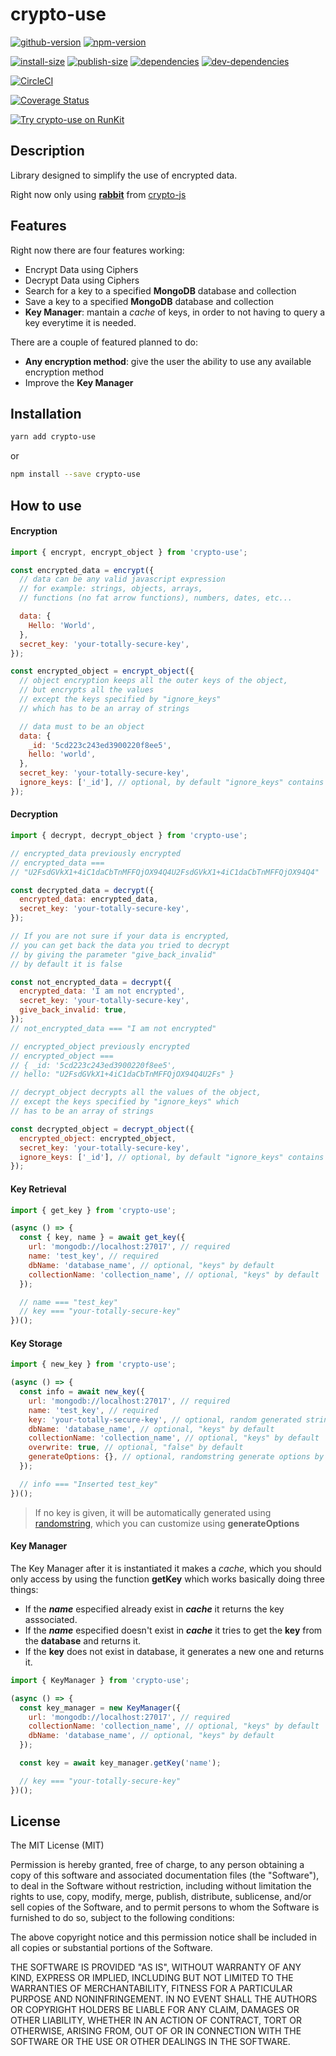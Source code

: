 # crypto-use

[![github-version](https://badgen.net/github/release/pabloszx/crypto-use)](https://github.com/PabloSzx/crypto-use)
[![npm-version](https://badgen.net/npm/v/crypto-use)](https://www.npmjs.com/package/crypto-use)

[![install-size](https://badgen.net/packagephobia/install/crypto-use)](https://www.npmjs.com/package/crypto-use)
[![publish-size](https://badgen.net/packagephobia/publish/crypto-use)](https://www.npmjs.com/package/crypto-use)
[![dependencies](https://badgen.net/david/dep/pabloszx/crypto-use)](https://runpkg.com/?crypto-use/package.json)
[![dev-dependencies](https://badgen.net/david/dev/pabloszx/crypto-use)](https://runpkg.com/?crypto-use/package.json)

[![CircleCI](https://circleci.com/gh/PabloSzx/crypto-use.svg?style=svg)](https://circleci.com/gh/PabloSzx/crypto-use)

[![Coverage Status](https://coveralls.io/repos/github/PabloSzx/crypto-use/badge.svg?branch=master)](https://coveralls.io/github/PabloSzx/crypto-use?branch=master)

[![Try crypto-use on RunKit](https://badge.runkitcdn.com/crypto-use.svg)](https://npm.runkit.com/crypto-use)

## Description

Library designed to simplify the use of encrypted data.

Right now only using [**rabbit**](https://cryptojs.gitbook.io/docs/#ciphers) from [crypto-js](https://www.npmjs.com/package/crypto-js)

## Features

Right now there are four features working:

- Encrypt Data using Ciphers
- Decrypt Data using Ciphers
- Search for a key to a specified **MongoDB** database and collection
- Save a key to a specified **MongoDB** database and collection
- **Key Manager**: mantain a _cache_ of keys, in order to not having to query a key everytime it is needed.

There are a couple of featured planned to do:

- **Any encryption method**: give the user the ability to use any available encryption method
- Improve the **Key Manager**

## Installation

```bash
yarn add crypto-use
```

or

```bash
npm install --save crypto-use
```

## How to use

#### Encryption

```javascript
import { encrypt, encrypt_object } from 'crypto-use';

const encrypted_data = encrypt({
  // data can be any valid javascript expression
  // for example: strings, objects, arrays,
  // functions (no fat arrow functions), numbers, dates, etc...

  data: {
    Hello: 'World',
  },
  secret_key: 'your-totally-secure-key',
});

const encrypted_object = encrypt_object({
  // object encryption keeps all the outer keys of the object,
  // but encrypts all the values
  // except the keys specified by "ignore_keys"
  // which has to be an array of strings

  // data must to be an object
  data: {
    _id: '5cd223c243ed3900220f8ee5',
    hello: 'world',
  },
  secret_key: 'your-totally-secure-key',
  ignore_keys: ['_id'], // optional, by default "ignore_keys" contains "_id"
});
```

#### Decryption

```javascript
import { decrypt, decrypt_object } from 'crypto-use';

// encrypted_data previously encrypted
// encrypted_data ===
// "U2FsdGVkX1+4iC1daCbTnMFFQjOX94Q4U2FsdGVkX1+4iC1daCbTnMFFQjOX94Q4"

const decrypted_data = decrypt({
  encrypted_data: encrypted_data,
  secret_key: 'your-totally-secure-key',
});

// If you are not sure if your data is encrypted,
// you can get back the data you tried to decrypt
// by giving the parameter "give_back_invalid"
// by default it is false

const not_encrypted_data = decrypt({
  encrypted_data: 'I am not encrypted',
  secret_key: 'your-totally-secure-key',
  give_back_invalid: true,
});
// not_encrypted_data === "I am not encrypted"

// encrypted_object previously encrypted
// encrypted_object ===
// { _id: '5cd223c243ed3900220f8ee5',
// hello: "U2FsdGVkX1+4iC1daCbTnMFFQjOX94Q4U2Fs" }

// decrypt_object decrypts all the values of the object,
// except the keys specified by "ignore_keys" which
// has to be an array of strings

const decrypted_object = decrypt_object({
  encrypted_object: encrypted_object,
  secret_key: 'your-totally-secure-key',
  ignore_keys: ['_id'], // optional, by default "ignore_keys" contains "_id"
});
```

#### Key Retrieval

```javascript
import { get_key } from 'crypto-use';

(async () => {
  const { key, name } = await get_key({
    url: 'mongodb://localhost:27017', // required
    name: 'test_key', // required
    dbName: 'database_name', // optional, "keys" by default
    collectionName: 'collection_name', // optional, "keys" by default
  });

  // name === "test_key"
  // key === "your-totally-secure-key"
})();
```

#### Key Storage

```javascript
import { new_key } from 'crypto-use';

(async () => {
  const info = await new_key({
    url: 'mongodb://localhost:27017', // required
    name: 'test_key', // required
    key: 'your-totally-secure-key', // optional, random generated string by default
    dbName: 'database_name', // optional, "keys" by default
    collectionName: 'collection_name', // optional, "keys" by default
    overwrite: true, // optional, "false" by default
    generateOptions: {}, // optional, randomstring generate options by default
  });

  // info === "Inserted test_key"
})();
```

> If no key is given, it will be automatically generated using [randomstring](https://www.npmjs.com/package/randomstring#api), which you can customize using **generateOptions**

#### Key Manager

The Key Manager after it is instantiated it makes a _cache_, which you should only access by using the function **getKey** which works basically doing three things:

- If the **_name_** especified already exist in **_cache_** it returns the key asssociated.
- If the **_name_** especified doesn't exist in **_cache_** it tries to get the **key** from the **database** and returns it.
- If the **key** does not exist in database, it generates a new one and returns it.

```javascript
import { KeyManager } from 'crypto-use';

(async () => {
  const key_manager = new KeyManager({
    url: 'mongodb://localhost:27017', // required
    collectionName: 'collection_name', // optional, "keys" by default
    dbName: 'database_name', // optional, "keys" by default
  });

  const key = await key_manager.getKey('name');

  // key === "your-totally-secure-key"
})();
```

## License

The MIT License (MIT)

Permission is hereby granted, free of charge, to any person obtaining a copy of this software and associated documentation files (the "Software"), to deal in the Software without restriction, including without limitation the rights to use, copy, modify, merge, publish, distribute, sublicense, and/or sell copies of the Software, and to permit persons to whom the Software is furnished to do so, subject to the following conditions:

The above copyright notice and this permission notice shall be included in all copies or substantial portions of the Software.

THE SOFTWARE IS PROVIDED "AS IS", WITHOUT WARRANTY OF ANY KIND, EXPRESS OR IMPLIED, INCLUDING BUT NOT LIMITED TO THE WARRANTIES OF MERCHANTABILITY, FITNESS FOR A PARTICULAR PURPOSE AND NONINFRINGEMENT. IN NO EVENT SHALL THE AUTHORS OR COPYRIGHT HOLDERS BE LIABLE FOR ANY CLAIM, DAMAGES OR OTHER LIABILITY, WHETHER IN AN ACTION OF CONTRACT, TORT OR OTHERWISE, ARISING FROM, OUT OF OR IN CONNECTION WITH THE SOFTWARE OR THE USE OR OTHER DEALINGS IN THE SOFTWARE.
